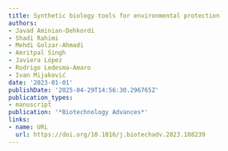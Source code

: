 ```yaml
---
title: Synthetic biology tools for environmental protection
authors:
- Javad Aminian-Dehkordi
- Shadi Rahimi
- Mehdi Golzar-Ahmadi
- Amritpal Singh
- Javiera López
- Rodrigo Ledesma‐Amaro
- Ivan Mijaković
date: '2023-01-01'
publishDate: '2025-04-29T14:56:30.296765Z'
publication_types:
- manuscript
publication: '*Biotechnology Advances*'
links:
- name: URL
  url: https://doi.org/10.1016/j.biotechadv.2023.108239
---
```

